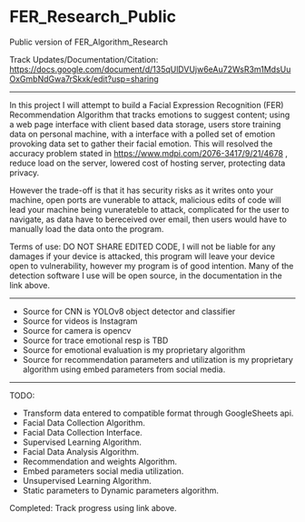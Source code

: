 # FER_Research_Public
Public version of FER_Algorithm_Research

Track Updates/Documentation/Citation: https://docs.google.com/document/d/135qUlDVUjw6eAu72WsR3m1MdsUuOxGmbNdGwa7rSkxk/edit?usp=sharing 

_______________________________________________________________________

In this project I will attempt to build a Facial Expression Recognition (FER) Recommendation Algorithm that tracks emotions to suggest content; using a web page interface with client based data storage, users store training data on personal machine, with a interface with a polled set of emotion provoking data set to gather their facial emotion. This will resolved the accuracy problem stated in https://www.mdpi.com/2076-3417/9/21/4678 , reduce load on the server, lowered cost of hosting server, protecting data privacy. 

However the trade-off is that it has security risks as it writes onto your machine, open ports are vunerable to attack, malicious edits of code will lead your machine being vunerateble to attack, complicated for the user to navigate, as data have to bereceived over email, then users would have to manually load the data onto the program.

Terms of use: DO NOT SHARE EDITED CODE, I will not be liable for any damages if your device is attacked, this program will leave your device open to vulnerability, however my program is of good intention. Many of the detection software I use will be open source, in the documentation in the link above. 

_______________________________________________________________________


- Source for CNN is YOLOv8 object detector and classifier
- Source for videos is Instagram
- Source for camera is opencv
- Source for trace emotional resp is TBD
- Source for emotional evaluation is my proprietary algorithm
- Source for recommendation parameters and utilization is my proprietary algorithm using embed parameters from social media.

_______________________________________________________________________



TODO:

- Transform data entered to compatible format through GoogleSheets api.
- Facial Data Collection Algorithm.
- Facial Data Collection Interface.
- Supervised Learning Algorithm.
- Facial Data Analysis Algorithm.
- Recommendation and weights Algorithm.
- Embed parameters social media utilization.
- Unsupervised Learning Algorithm.
- Static parameters to Dynamic parameters algorithm.

Completed:
Track progress using link above.


